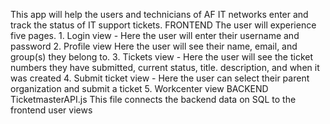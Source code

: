 This app will help the users and technicians of AF IT networks enter and track the status of IT support tickets. 
FRONTEND
  The user will experience five pages.
    1. Login view  - Here the user will enter their username and password
    2. Profile view  Here the user will see their name, email, and group(s) they belong to.
    3. Tickets view - Here the user will see the ticket numbers they have submitted, current status, title. description, and when it was created
    4. Submit ticket view - Here the user can select their parent organization and submit a ticket
    5. Workcenter view
 BACKEND
  TicketmasterAPI.js
    This file connects the backend data on SQL to the frontend user views
      
